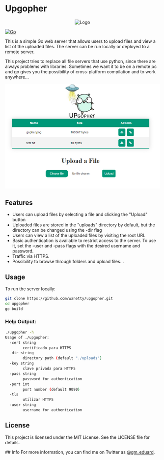 # Upgopher

<p align="center"><img width=250 alt="Logo" src="https://github.com/wanetty/upgopher/blob/main/static/logopher.png"></p>

[![Go](https://github.com/wanetty/upgopher/actions/workflows/go.yml/badge.svg)](https://github.com/wanetty/upgopher/actions/workflows/go.yml)

This is a simple Go web server that allows users to upload files and view a list of the uploaded files. The server can be run locally or deployed to a remote server.

This project tries to replace all file servers that use python, since there are always problems with libraries. Sometimes we want it to be on a remote pc and go gives you the possibility of cross-platform compilation and to work anywhere...

![Exmaple Photo](./static/example.png)
## Features
* Users can upload files by selecting a file and clicking the "Upload" button
* Uploaded files are stored in the "uploads" directory by default, but the directory can be changed using the -dir flag
* Users can view a list of the uploaded files by visiting the root URL
* Basic authentication is available to restrict access to the server. To use it, set the -user and -pass flags with the desired username and password.
* Traffic via HTTPS.
* Possibility to browse through folders and upload files...
## Usage
To run the server locally:

```bash
git clone https://github.com/wanetty/upgopher.git
cd upgopher
go build 
```



### Help Output:

```bash
./upgopher -h
Usage of ./upgopher:
  -cert string
        certificado para HTTPS
  -dir string
        directory path (default "./uploads")
  -key string
        clave privada para HTTPS
  -pass string
        password for authentication
  -port int
        port number (default 9090)
  -tls
        utilizar HTTPS
  -user string
        username for authentication
```



## License
This project is licensed under the MIT License. See the LICENSE file for details.

## Info
For more information, you can find me on Twitter as [@gm_eduard](https://twitter.com/gm_eduard/).
